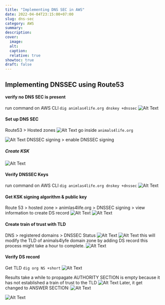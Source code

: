 ```yaml
---
title: "Implementing DNS SEC in AWS"
date: 2022-04-04T23:15:00+07:00
slug: dns-sec
category: AWS
summary:
description:
cover:
  image:
  alt:
  caption:
  relative: true
showtoc: true
draft: false
---
```

## Implementing DNSSEC using Route53
#### verify no DNS SEC is present
run command on AWS CLI 
`dig animlas4life.org dnskey +dnssec`
![Alt Text](../../images/Pasted%20image%2020230523213350.png)
#### Set up DNS SEC
Route53 > Hosted zones
![Alt Text](../../images/Pasted%20image%2020230523213251.png)
go inside `animals4life.org`

![Alt Text](../../images/Pasted%20image%2020230523213438.png)
DNSSEC signing > enable DNSSEC signing 
##### Create KSK
![Alt Text](../../images/Pasted%20image%2020230523213630.png)
#### Verify DNSSEC Keys
run command on AWS CLI 
`dig animlas4life.org dnskey +dnssec`
![Alt Text](../../images/Pasted%20image%2020230523213714.png)

#### Get KSK signing algorithm & public key
Route 53 > hosted zone > animlas4life.org > DNSSEC signing > view information to create DS record
![Alt Text](../../images/Pasted%20image%2020230523214049.png)
![Alt Text](../../images/Pasted%20image%2020230523214158.png)
#### Create train of trust with TLD
DNS > registered domains > DNSSEC Status
![Alt Text](../../images/Pasted%20image%2020230523213914.png)
![Alt Text](../../images/Pasted%20image%2020230523214353.png)
this will modify the TLD of animals4lyfe domain zone by adding DS record
this process might take a hour to complete. 
![Alt Text](../../images/Pasted%20image%2020230523214719.png)
#### Verify DS record
Get TLD
`dig org NS +short`
![Alt Text](../../images/Pasted%20image%2020230523214819.png)

Results take a while to propagate
AUTHORITY SECTION is empty because it has not established a train of trust to the TLD
![Alt Text](../../images/Pasted%20image%2020230523214928.png)
Later, it get changed to ANSWER SECTION:
![Alt Text](../../images/Pasted%20image%2020230523215029.png)

![Alt Text](../../images/Pasted%20image%2020230530211247.png)
